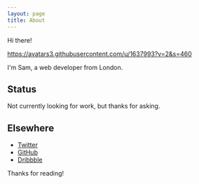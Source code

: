 ```yaml
---
layout: page
title: About
---
```


<p class="message">
  Hi there!
</p>

https://avatars3.githubusercontent.com/u/1637993?v=2&s=460

I'm Sam, a web developer from London.

## Status

Not currently looking for work, but thanks for asking.

## Elsewhere

* [Twitter](http://twitter.com/samteeeee)
* [GitHub](https://github.com/samteeeee)
* [Dribbble](https://dribbble.com/SamTeeeee/likes)


Thanks for reading!
